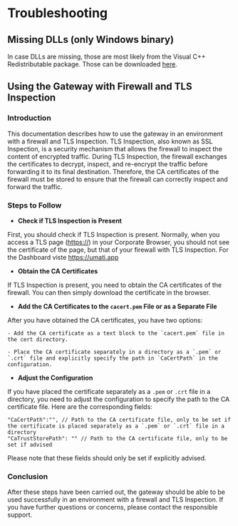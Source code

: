 # Troubleshooting

## Missing DLLs (only Windows binary)

In case DLLs are missing, those are most likely from the Visual C++ Redistributable package. Those can be downloaded [here](https://learn.microsoft.com/en-us/cpp/windows/latest-supported-vc-redist?view=msvc-170).

## Using the Gateway with Firewall and TLS Inspection

### Introduction

This documentation describes how to use the gateway in an environment with a firewall and TLS Inspection. TLS Inspection, also known as SSL Inspection, is a security mechanism that allows the firewall to inspect the content of encrypted traffic. During TLS Inspection, the firewall exchanges the certificates to decrypt, inspect, and re-encrypt the traffic before forwarding it to its final destination.
Therefore, the CA certificates of the firewall must be stored to ensure that the firewall can correctly inspect and forward the traffic.

### Steps to Follow

- **Check if TLS Inspection is Present**

First, you should check if TLS Inspection is present. Normally, when you access a TLS page (<https://>) in your Corporate Browser, you should not see the certificate of the page, but that of your firewall with TLS Inspection.
For the Dashboard viste <https://umati.app>

- **Obtain the CA Certificates**

If TLS Inspection is present, you need to obtain the CA certificates of the firewall. You can then simply download the certificate in the browser.

- **Add the CA Certificates to the `cacert.pem` File or as a Separate File**

After you have obtained the CA certificates, you have two options:

    - Add the CA certificate as a text block to the `cacert.pem` file in the cert directory.

    - Place the CA certificate separately in a directory as a `.pem` or `.crt` file and explicitly specify the path in `CaCertPath` in the configuration.

- **Adjust the Configuration**

If you have placed the certificate separately as a `.pem` or `.crt` file in a directory, you need to adjust the configuration to specify the path to the CA certificate file. Here are the corresponding fields:

    "CaCertPath":"", // Path to the CA certificate file, only to be set if the certificate is placed separately as a `.pem` or `.crt` file in a directory
    "CaTrustStorePath": "" // Path to the CA certificate file, only to be set if advised

Please note that these fields should only be set if explicitly advised.

### Conclusion

After these steps have been carried out, the gateway should be able to be used successfully in an environment with a firewall and TLS Inspection. If you have further questions or concerns, please contact the responsible support.
